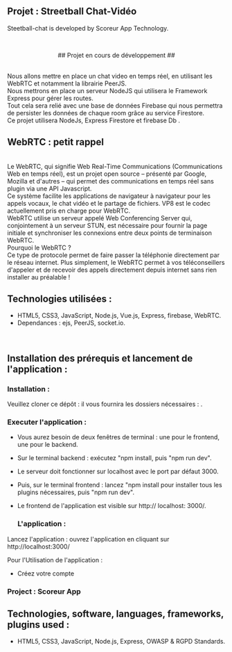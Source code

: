

## Projet : Streetball Chat-Vidéo  ##

Steetball-chat is developed by Scoreur App Technology.

  <br>
 <p align="center"> 
  ##  Projet en cours de développement  ##
</p>

  <br>
  Nous allons mettre en place un chat video en temps réel, en utilisant les WebRTC et notamment la librairie PeerJS.
   <br>
  Nous mettrons en place un serveur NodeJS qui utilisera le Framework Express pour gérer les routes.
  <br>
  Tout cela sera relié avec une base de données Firebase qui nous permettra de persister les données de chaque room grâce au service Firestore.
 
  <br>
Ce projet utilisera NodeJs, Express Firestore et firebase Db . 
 <br>
 
 ## WebRTC : petit rappel ##
 
 <br>
 Le WebRTC, qui signifie Web Real-Time Communications (Communications Web en temps réel), est un projet open source – présenté par Google, Mozilla et d'autres – qui permet des communications en temps réel sans plugin via une API Javascript.
 <br>
 Ce système facilite les applications de navigateur à navigateur pour les appels vocaux, le chat vidéo et le partage de fichiers. VP8 est le codec actuellement pris en charge pour WebRTC.
 <br>
 WebRTC utilise un serveur appelé Web Conferencing Server qui, conjointement à un serveur STUN, est nécessaire pour fournir la page initiale et synchroniser les connexions entre deux points de terminaison WebRTC.
 <br>
 Pourquoi le WebRTC ?
 <br>
Ce type de protocole permet de faire passer la téléphonie directement par le réseau internet. Plus simplement, le WebRTC permet à vos téléconseillers d'appeler et de recevoir des appels directement depuis internet sans rien installer au préalable !

 ## Technologies utilisées : ##
 
- HTML5, CSS3, JavaScript, Node.js, Vue.js, Express, firebase, WebRTC.
- Dependances : ejs, PeerJS, socket.io.

 <br>

 ## Installation des prérequis et lancement de l'application : ##

   ### Installation : ###

Veuillez cloner ce dépôt : il vous fournira les  dossiers nécessaires : .



   ### Executer l'application : ###

- Vous aurez besoin de deux fenêtres de terminal : une pour le frontend, une pour le backend. 
- Sur le terminal backend : exécutez "npm install, puis "npm run dev". 
- Le serveur doit fonctionner sur localhost avec le port par défaut 3000. 
- Puis, sur le terminal frontend : lancez "npm install pour installer tous les plugins nécessaires, puis "npm run dev". 
- Le frontend de l'application est visible sur http:// localhost: 3000/.
    
    
    ### L'application :  ###
   
Lancez l'application : ouvrez l'application en cliquant sur http://localhost:3000/

Pour l'Utilisation de l'application : 

- Créez votre compte


 ### Project  : Scoreur App ###


## Technologies, software, languages, frameworks, plugins used : ##

- HTML5, CSS3, JavaScript, Node.js, Express, OWASP & RGPD Standards.


<br>


